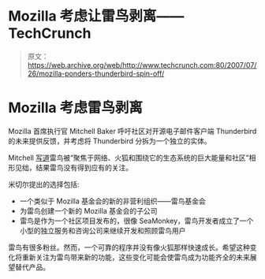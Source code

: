 # Mozilla 考虑让雷鸟剥离——TechCrunch

> 原文：<https://web.archive.org/web/http://www.techcrunch.com:80/2007/07/26/mozilla-ponders-thunderbird-spin-off/>

# Mozilla 考虑雷鸟剥离

Mozilla 首席执行官 Mitchell Baker 呼吁社区对开源电子邮件客户端 Thunderbird 的未来提供反馈，并考虑将 Thunderbird 分拆为一个独立的实体。

Mitchell [写道](https://web.archive.org/web/20220808142753/http://weblogs.mozillazine.org/mitchell/archives/2007/07/email_futures.html)雷鸟被“聚焦于网络、火狐和围绕它的生态系统的巨大能量和社区”相形见绌，结果雷鸟没有得到应有的关注。

米切尔提出的选择包括:

*   一个类似于 Mozilla 基金会的新的非营利组织——雷鸟基金会
*   为雷鸟创建一个新的 Mozilla 基金会的子公司
*   雷鸟是作为一个社区项目发布的，很像 SeaMonkey，雷鸟开发者成立了一个小型的独立服务和咨询公司来继续开发和照顾雷鸟用户

雷鸟有很多粉丝。然而，一个可靠的程序并没有像火狐那样快速成长。希望这种变化将重新关注为雷鸟带来新的功能，这些变化可能会使雷鸟成为功能齐全的未来展望替代产品。